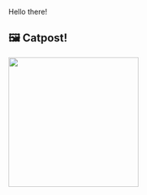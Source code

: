 Hello there!



## 🖼️ Catpost!

<sub>
    <img src="https://cdn2.thecatapi.com/images/MjAzMDEwNw.jpg" height="256">
</sub>

